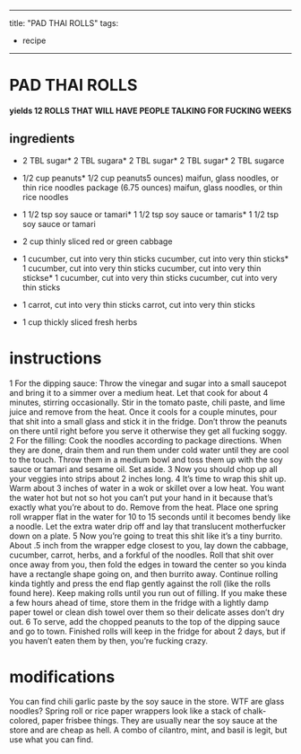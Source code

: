 

	
---
title: "PAD THAI ROLLS"
tags:
  - recipe
---
# PAD THAI ROLLS
#### yields 12 ROLLS THAT WILL HAVE PEOPLE TALKING FOR FUCKING WEEKS
## ingredients
* 2 TBL sugar* 2 TBL sugara* 2 TBL sugar* 2 TBL sugar* 2 TBL sugarce

* 1/2 cup peanuts* 1/2 cup peanuts5 ounces) maifun, glass noodles, or thin rice noodles package (6.75 ounces) maifun, glass noodles, or thin rice noodles

* 1 1/2 tsp soy sauce or tamari* 1 1/2 tsp soy sauce or tamaris* 1 1/2 tsp soy sauce or tamari
* 2 cup thinly sliced red or green cabbage

* 1 cucumber, cut into very thin sticks cucumber, cut into very thin sticks* 1 cucumber, cut into very thin sticks cucumber, cut into very thin stickse* 1 cucumber, cut into very thin sticks cucumber, cut into very thin sticks
* 1 carrot, cut into very thin sticks carrot, cut into very thin sticks

* 1 cup thickly sliced fresh herbs

# instructions
1 For the dipping sauce: Throw the vinegar and sugar into a small saucepot and bring it to a simmer over a medium heat. Let that cook for about 4 minutes, stirring occasionally. Stir in the tomato paste, chili paste, and lime juice and remove from the heat. Once it cools for a couple minutes, pour that shit into a small glass and stick it in the fridge. Don’t throw the peanuts on there until right before you serve it otherwise they get all fucking soggy.
2 For the filling: Cook the noodles according to package directions. When they are done, drain them and run them under cold water until they are cool to the touch. Throw them in a medium bowl and toss them up with the soy sauce or tamari and sesame oil. Set aside.
3 Now you should chop up all your veggies into strips about 2 inches long.
4 It’s time to wrap this shit up. Warm about 3 inches of water in a wok or skillet over a low heat. You want the water hot but not so hot you can’t put your hand in it because that’s exactly what you’re about to do. Remove from the heat. Place one spring roll wrapper flat in the water for 10 to 15 seconds until it becomes bendy like a noodle. Let the extra water drip off and lay that translucent motherfucker down on a plate.
5 Now you’re going to treat this shit like it’s a tiny burrito. About .5 inch from the wrapper edge closest to you, lay down the cabbage, cucumber, carrot, herbs, and a forkful of the noodles. Roll that shit over once away from you, then fold the edges in toward the center so you kinda have a rectangle shape going on, and then burrito away. Continue rolling kinda tightly and press the end flap gently against the roll (like the rolls found here). Keep making rolls until you run out of filling. If you make these a few hours ahead of time, store them in the fridge with a lightly damp paper towel or clean dish towel over them so their delicate asses don’t dry out.
6 To serve, add the chopped peanuts to the top of the dipping sauce and go to town. Finished rolls will keep in the fridge for about 2 days, but if you haven’t eaten them by then, you’re fucking crazy.

# modifications

You can find chili garlic paste by the soy sauce in the store.
 WTF are glass noodles?
 Spring roll or rice paper wrappers look like a stack of chalk-colored, paper frisbee things. They are usually near the soy sauce at the store and are cheap as hell.
 A combo of cilantro, mint, and basil is legit, but use what you can find.

